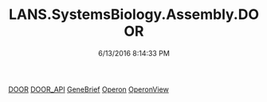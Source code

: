 ﻿---
title: LANS.SystemsBiology.Assembly.DOOR
date: 6/13/2016 8:14:33 PM
---

[DOOR](T-LANS.SystemsBiology.Assembly.DOOR.DOOR.html)
[DOOR_API](T-LANS.SystemsBiology.Assembly.DOOR.DOOR_API.html)
[GeneBrief](T-LANS.SystemsBiology.Assembly.DOOR.GeneBrief.html)
[Operon](T-LANS.SystemsBiology.Assembly.DOOR.Operon.html)
[OperonView](T-LANS.SystemsBiology.Assembly.DOOR.OperonView.html)
